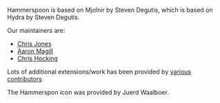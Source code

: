 Hammerspoon is based on Mjolnir by Steven Degutis, which is based on Hydra by Steven Degutis.

Our maintainers are:
 * [Chris Jones](https://github.com/cmsj)
 * [Aaron Magill](https://github.com/asmagill)
 * [Chris Hocking](https://github.com/latenitefilms)

Lots of additional extensions/work has been provided by [various contributors](https://github.com/Hammerspoon/hammerspoon/graphs/contributors)

The Hammerspon icon was provided by Juerd Waalboer.
